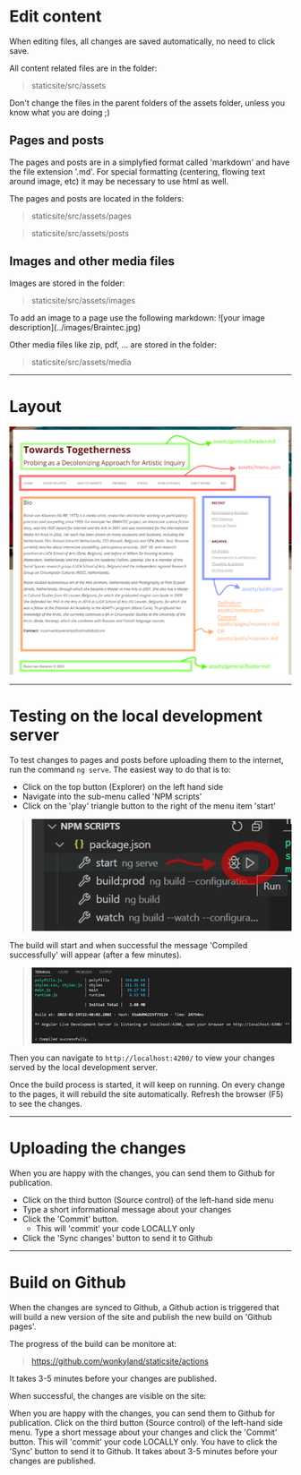 # Edit content

When editing files, all changes are saved automatically, no need to click save.

All content related files are in the folder:

> staticsite/src/assets

Don't change the files in the parent folders of the assets folder, unless you know what you are doing ;)

## Pages and posts
The pages and posts are in a simplyfied format called 'markdown' and have the file extension '.md'. For special formatting (centering, flowing text around image, etc) it may be necessary to use html as well.

The pages and posts are located in the folders:

> staticsite/src/assets/pages

> staticsite/src/assets/posts

## Images and other media files
Images are stored in the folder:

> staticsite/src/assets/images

To add an image to a page use the following markdown: !\[your image description\](../images/Braintec.jpg)

Other media files like zip, pdf, ... are stored in the folder:
> staticsite/src/assets/media

---

# Layout

![Layout](Layout.png "Layout")

---

# Testing on the local development server

To test changes to pages and posts before uploading them to the internet, run the command `ng serve`. The easiest way to do that is to:
- Click on the top button (Explorer) on the left hand side
- Navigate into the sub-menu called 'NPM scripts'
- Click on the 'play' triangle button to the right of the menu item 'start'

> ![Testing](Testing.png "Testing")

The build will start and when successful the message 'Compiled successfully' will appear (after a few minutes).

> ![Success](BuildSuccess.png "Build success")

Then you can navigate to `http://localhost:4200/` to view your changes served by the local development server.

Once the build process is started, it will keep on running. On every change to the pages, it will rebuild the site automatically. Refresh the browser (F5) to see the changes.

---

# Uploading the changes

When you are happy with the changes, you can send them to Github for publication.
- Click on the third button (Source control) of the left-hand side menu 
- Type a short informational message about your changes
- Click the 'Commit' button.
  - This will 'commit' your code LOCALLY only
- Click the 'Sync changes' button to send it to Github

---

# Build on Github

When the changes are synced to Github, a Github action is triggered that will build a new version of the site and publish the new build on 'Github pages'.

The progress of the build can be monitore at:
> https://github.com/wonkyland/staticsite/actions

It takes 3-5 minutes before your changes are published.

When successful, the changes are visible on the site:

When you are happy with the changes, you can send them to Github for publication. Click on the third button (Source control) of the left-hand side menu. Type a short message about your changes and click the 'Commit' button. This will 'commit' your code LOCALLY only. You have to click the 'Sync' button to send it to Github. It takes about 3-5 minutes before your changes are published.
